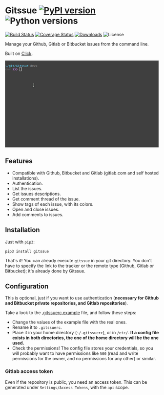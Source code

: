 # Gitssue [![PyPI version](https://badge.fury.io/py/Gitssue.svg)](https://badge.fury.io/py/Gitssue) ![Python versions](https://img.shields.io/badge/python-3.4%2C%203.5%2C%203.6%2C%203.7--dev-blue.svg)

[![Build Status](https://api.travis-ci.org/julenpardo/Gitssue.svg?branch=dev)](https://travis-ci.org/julenpardo/Gitssue)
[![Coverage Status](https://coveralls.io/repos/github/julenpardo/Gitssue/badge.svg?branch=dev)](https://coveralls.io/github/julenpardo/Gitssue?branch=dev)
[![Downloads](http://pepy.tech/badge/gitssue)](http://pepy.tech/project/gitssue)
![License](https://img.shields.io/badge/license-GPLv3-blue.svg)

Manage your Github, Gitlab or Bitbucket issues from the command line.

Built on [Click](https://github.com/pallets/click).

![img/demo.gif](img/demo.gif)

## Features

* Compatible with Github, Bitbucket and Gitlab (gitlab.com and self hosted
  installations).
* Authentication.
* List the issues.
* Get issues descriptions.
* Get comment thread of the issue.
* Show tags of each issue, with its colors.
* Open and close issues.
* Add comments to issues.

## Installation

Just with `pip3`:

```
pip3 install gitssue
```

That's it! You can already execute `gitssue` in your git directory. You don't
have to specify the link to the tracker or the remote type (Github, Gitlab or
Bitbucket); it's already done by Gitssue.

## Configuration

This is optional, just if you want to use authentication (**necessary for Github
and Bitbucket private repositories, and Gitlab repositories**).

Take a look to the [.gitssuerc.example](.gitssuerc.example) file, and follow these
steps:

* Change the values of the example file with the real ones.
* Rename it to `.gitssuerc`.
* Place it in your home directory (`~/.gitssuerc`), or in `/etc/`. **If a config
  file exists in both directories, the one of the home directory will be the one
  used.**
* Check the permissions! The config file stores your credentials, so you will
  probably want to have permissions like `500` (read and write permissions for
  the owner, and no permissions for any other) or similar.

### Gitlab access token

Even if the repository is public, you need an access token. This can be
generated under `Settings/Access Tokens`, with the `api` scope.
